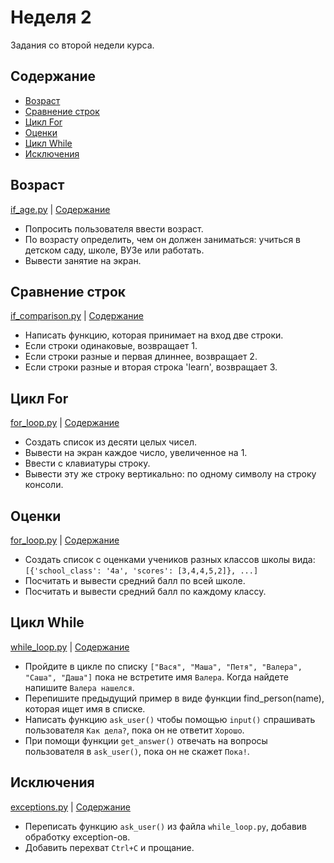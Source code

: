# Неделя 2

Задания со второй недели курса.


## Содержание  

* [Возраст](#Возраст)  
* [Сравнение строк](#Сравнение-строк)
* [Цикл For](#Цикл-for)
* [Оценки](#Оценки)
* [Цикл While](#Цикл-while)
* [Исключения](#Исключения)


## Возраст

[if_age.py](if_age.py) | [Содержание](https://github.com/tonkytonky/learn_python/tree/master/week2#Содержание)

* Попросить пользователя ввести возраст.  
* По возрасту определить, чем он должен заниматься: учиться в детском саду, школе, ВУЗе или работать.  
* Вывести занятие на экран.


## Сравнение строк

[if_comparison.py](if_comparison.py) | [Содержание](https://github.com/tonkytonky/learn_python/tree/master/week2#Содержание)

* Написать функцию, которая принимает на вход две строки.  
* Если строки одинаковые, возвращает 1.  
* Если строки разные и первая длиннее, возвращает 2.  
* Если строки разные и вторая строка 'learn', возвращает 3.


## Цикл For

[for_loop.py](for_loop.py) | [Содержание](https://github.com/tonkytonky/learn_python/tree/master/week2#Содержание)

* Создать список из десяти целых чисел.  
* Вывести на экран каждое число, увеличенное на 1.  
* Ввести с клавиатуры строку.  
* Вывести эту же строку вертикально: по одному символу на строку консоли.  

## Оценки

[for_loop.py](for_loop.py) | [Содержание](https://github.com/tonkytonky/learn_python/tree/master/week2#Содержание)

* Создать список с оценками учеников разных классов школы вида:  
`[{'school_class': '4a', 'scores': [3,4,4,5,2]}, ...]`  
* Посчитать и вывести средний балл по всей школе.  
* Посчитать и вывести средний балл по каждому классу.


## Цикл While

[while_loop.py](while_loop.py) | [Содержание](https://github.com/tonkytonky/learn_python/tree/master/week2#Содержание)

* Пройдите в цикле по списку `["Вася", "Маша", "Петя", "Валера", "Саша", "Даша"]` пока не встретите имя `Валера`. Когда найдете напишите `Валера нашелся`.
* Перепишите предыдущий пример в виде функции find_person(name), которая ищет имя в списке.
* Написать функцию `ask_user()` чтобы помощью `input()` спрашивать пользователя `Как дела?`, пока он не ответит `Хорошо`.
* При помощи функции `get_answer()` отвечать на вопросы пользователя в `ask_user()`, пока он не скажет `Пока!`.


## Исключения

[exceptions.py](exceptions.py) | [Содержание](https://github.com/tonkytonky/learn_python/tree/master/week2#Содержание)

* Переписать функцию `ask_user()` из файла `while_loop.py`, добавив обработку exception-ов.
* Добавить перехват `Ctrl+C` и прощание.
